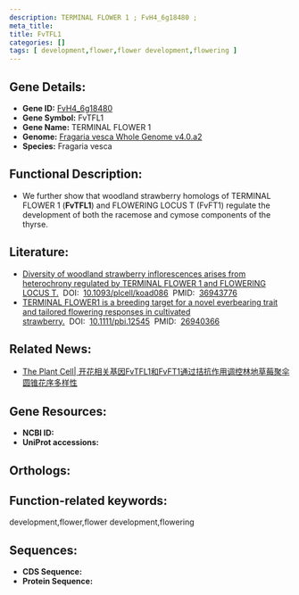 ```yaml
---
description: TERMINAL FLOWER 1 ; FvH4_6g18480 ; 
meta_title:
title: FvTFL1
categories: []
tags: [ development,flower,flower development,flowering ]
---
```


## Gene Details:
- **Gene ID:**	[FvH4_6g18480]()
- **Gene Symbol:** FvTFL1
- **Gene Name:** TERMINAL FLOWER 1
- **Genome:** [Fragaria vesca Whole Genome v4.0.a2]()
- **Species:** Fragaria vesca

## Functional Description:
   - We further show that woodland strawberry homologs of TERMINAL FLOWER 1 (**FvTFL1**) and FLOWERING LOCUS T (FvFT1) regulate the development of both the racemose and cymose components of the thyrse.

## Literature:
   - [Diversity of woodland strawberry inflorescences arises from heterochrony regulated by TERMINAL FLOWER 1 and FLOWERING LOCUS T.](https://academic.oup.com/plcell/article/35/6/2079/7082780?login=true)&nbsp;&nbsp;DOI:&nbsp;&nbsp;[10.1093/plcell/koad086](https://academic.oup.com/plcell/article/35/6/2079/7082780?login=true)&nbsp;&nbsp;PMID:&nbsp;&nbsp;[36943776](https://pubmed.ncbi.nlm.nih.gov/36943776/)
   - [TERMINAL FLOWER1 is a breeding target for a novel everbearing trait and tailored flowering responses in cultivated strawberry.](https://doi.org/10.1111/pbi.12545)&nbsp;&nbsp;DOI:&nbsp;&nbsp;[10.1111/pbi.12545](https://doi.org/10.1111/pbi.12545)&nbsp;&nbsp;PMID:&nbsp;&nbsp;[26940366](https://pubmed.ncbi.nlm.nih.gov/26940366/)

## Related News:
   - [The Plant Cell| 开花相关基因FvTFL1和FvFT1通过拮抗作用调控林地草莓聚伞圆锥花序多样性](https://mp.weixin.qq.com/s?__biz=Mzg3MDEwNDEyMg==&mid=2247547425&idx=4&sn=a5a5946b7dd88be5d320fc280dd96ffc&chksm=ce909774f9e71e62d9f5fdef75fe8885f3f7b1332362c679d5681f09c7ebb4fc7a89a471848e&scene=27#wechat_redirect)

## Gene Resources:
- **NCBI ID:** [](https://www.ncbi.nlm.nih.gov/gene/?term=)
- **UniProt accessions:** [](https://www.uniprot.org/uniprotkb//entry)

## Orthologs:


## Function-related keywords:
development,flower,flower development,flowering

## Sequences:
- **CDS Sequence:**
- **Protein Sequence:**
